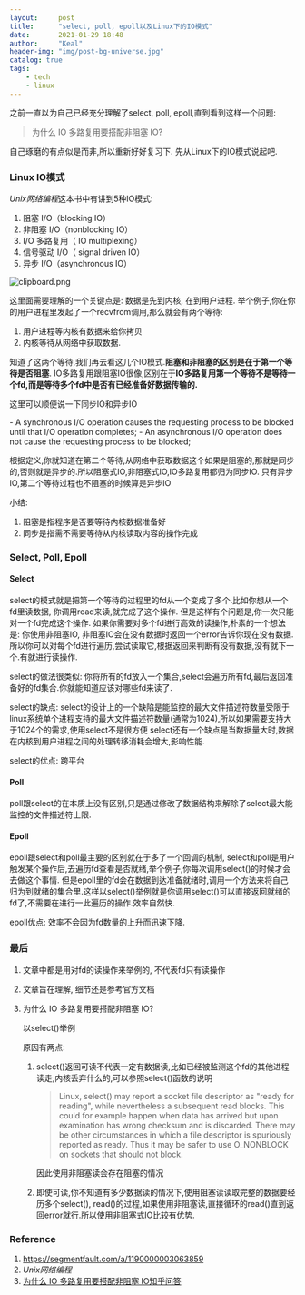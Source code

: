 ```yaml
---
layout:     post
title:      "select, poll, epoll以及Linux下的IO模式"
date:       2021-01-29 18:48
author:     "Keal"
header-img: "img/post-bg-universe.jpg"
catalog: true
tags:
    - tech
    - linux
---
```


之前一直以为自己已经充分理解了select, poll, epoll,直到看到这样一个问题:

> 为什么 IO 多路复用要搭配非阻塞 IO?

自己琢磨的有点似是而非,所以重新好好复习下. 先从Linux下的IO模式说起吧.

### Linux IO模式

*Unix网络编程*这本书中有讲到5种IO模式:

1. 阻塞 I/O（blocking IO）
2. 非阻塞 I/O（nonblocking IO）
3.  I/O 多路复用（ IO multiplexing）
4.  信号驱动 I/O（ signal driven IO）
5.  异步 I/O（asynchronous IO）

![clipboard.png](https://segmentfault.com/img/bVm1c9)

这里面需要理解的一个关键点是: 数据是先到内核, 在到用户进程. 举个例子,你在你的用户进程里发起了一个recvfrom调用,那么就会有两个等待:

1. 用户进程等内核有数据来给你拷贝
2. 内核等待从网络中获取数据.

知道了这两个等待,我们再去看这几个IO模式.**阻塞和非阻塞的区别是在于第一个等待是否阻塞**.
IO多路复用跟阻塞IO很像,区别在于**IO多路复用第一个等待不是等待一个fd,而是等待多个fd中是否有已经准备好数据传输的.**

这里可以顺便说一下同步IO和异步IO

\- A synchronous I/O operation causes the requesting process to be blocked until that I/O operation completes;
\- An asynchronous I/O operation does not cause the requesting process to be blocked;

根据定义,你就知道在第二个等待,从网络中获取数据这个如果是阻塞的,那就是同步的,否则就是异步的.所以阻塞式IO,非阻塞式IO,IO多路复用都归为同步IO. 只有异步IO,第二个等待过程也不阻塞的时候算是异步IO

小结:

1. 阻塞是指程序是否要等待内核数据准备好
2. 同步是指需不需要等待从内核读取内容的操作完成

### Select, Poll, Epoll

#### Select

select的模式就是把第一个等待的过程里的fd从一个变成了多个.比如你想从一个fd里读数据, 你调用read来读,就完成了这个操作. 但是这样有个问题是,你一次只能对一个fd完成这个操作. 如果你需要对多个fd进行高效的读操作,朴素的一个想法是:		你使用非阻塞IO, 非阻塞IO会在没有数据时返回一个error告诉你现在没有数据. 所以你可以对每个fd进行遍历,尝试读取它,根据返回来判断有没有数据,没有就下一个.有就进行读操作.

select的做法很类似:
		你将所有的fd放入一个集合,select会遍历所有fd,最后返回准备好的fd集合.你就能知道应该对哪些fd来读了.

select的缺点:
		select的设计上的一个缺陷是能监控的最大文件描述符数量受限于linux系统单个进程支持的最大文件描述符数量(通常为1024),所以如果需要支持大于1024个的需求,使用select不是很方便
		select还有一个缺点是当数据量大时,数据在内核到用户进程之间的处理转移消耗会增大,影响性能.

select的优点:
		跨平台

#### Poll

poll跟select的在本质上没有区别,只是通过修改了数据结构来解除了select最大能监控的文件描述符上限.

#### Epoll

epoll跟select和poll最主要的区别就在于多了一个回调的机制, select和poll是用户触发某个操作后,去遍历fd查看是否就绪,举个例子,你每次调用select()的时候才会去做这个事情. 但是epoll里的fd会在数据到达准备就绪时,调用一个方法来将自己归为到就绪的集合里.这样以select()举例就是你调用select()可以直接返回就绪的fd了,不需要在进行一此遍历的操作.效率自然快.

epoll优点:
		效率不会因为fd数量的上升而迅速下降.

### 最后

  1. 文章中都是用对fd的读操作来举例的, 不代表fd只有读操作

  2. 文章旨在理解, 细节还是参考官方文档

  3. 为什么 IO 多路复用要搭配非阻塞 IO?

     以select()举例

     原因有两点:

     1. select()返回可读不代表一定有数据读,比如已经被监测这个fd的其他进程读走,内核丢弃什么的,可以参照select()函数的说明

        > Linux, select() may report a socket file descriptor as "ready for reading", while nevertheless a subsequent read blocks.  This could for example happen when
        >        data has arrived but upon examination has wrong checksum and is discarded.  There may be other circumstances in which a file descriptor is spuriously reported  as
        >        ready.  Thus it may be safer to use O_NONBLOCK on sockets that should not block.

        因此使用非阻塞读会存在阻塞的情况

     2. 即使可读,你不知道有多少数据读的情况下,使用阻塞读读取完整的数据要经历多个select(), read()的过程,如果使用非阻塞读,直接循环的read()直到返回error就行.所以使用非阻塞式IO比较有优势.

### Reference

1. https://segmentfault.com/a/1190000003063859
2. *Unix网络编程*
3. [为什么 IO 多路复用要搭配非阻塞 IO知乎问答](https://www.zhihu.com/question/37271342)

